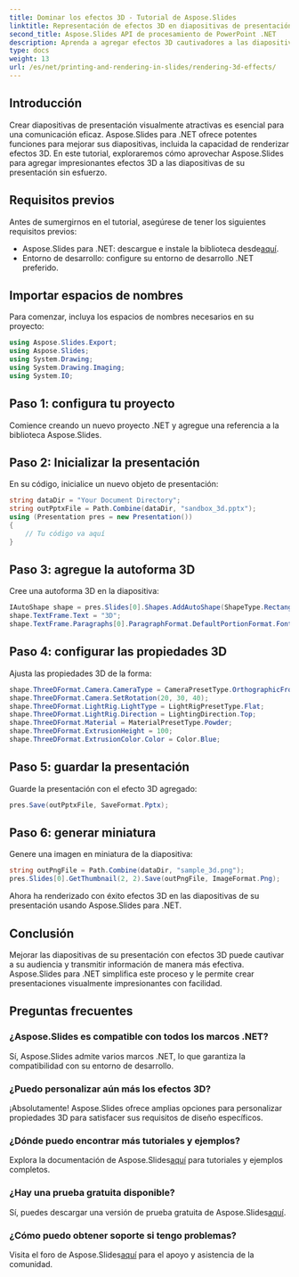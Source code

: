 ```yaml
---
title: Dominar los efectos 3D - Tutorial de Aspose.Slides
linktitle: Representación de efectos 3D en diapositivas de presentación con Aspose.Slides
second_title: Aspose.Slides API de procesamiento de PowerPoint .NET
description: Aprenda a agregar efectos 3D cautivadores a las diapositivas de su presentación con Aspose.Slides para .NET. ¡Sigue nuestra guía paso a paso para obtener imágenes impresionantes!
type: docs
weight: 13
url: /es/net/printing-and-rendering-in-slides/rendering-3d-effects/
---
```

## Introducción
Crear diapositivas de presentación visualmente atractivas es esencial para una comunicación eficaz. Aspose.Slides para .NET ofrece potentes funciones para mejorar sus diapositivas, incluida la capacidad de renderizar efectos 3D. En este tutorial, exploraremos cómo aprovechar Aspose.Slides para agregar impresionantes efectos 3D a las diapositivas de su presentación sin esfuerzo.
## Requisitos previos
Antes de sumergirnos en el tutorial, asegúrese de tener los siguientes requisitos previos:
-  Aspose.Slides para .NET: descargue e instale la biblioteca desde[aquí](https://releases.aspose.com/slides/net/).
- Entorno de desarrollo: configure su entorno de desarrollo .NET preferido.
## Importar espacios de nombres
Para comenzar, incluya los espacios de nombres necesarios en su proyecto:
```csharp
using Aspose.Slides.Export;
using Aspose.Slides;
using System.Drawing;
using System.Drawing.Imaging;
using System.IO;
```
## Paso 1: configura tu proyecto
Comience creando un nuevo proyecto .NET y agregue una referencia a la biblioteca Aspose.Slides.
## Paso 2: Inicializar la presentación
En su código, inicialice un nuevo objeto de presentación:
```csharp
string dataDir = "Your Document Directory";
string outPptxFile = Path.Combine(dataDir, "sandbox_3d.pptx");
using (Presentation pres = new Presentation())
{
    // Tu código va aquí
}
```
## Paso 3: agregue la autoforma 3D
Cree una autoforma 3D en la diapositiva:
```csharp
IAutoShape shape = pres.Slides[0].Shapes.AddAutoShape(ShapeType.Rectangle, 200, 150, 200, 200);
shape.TextFrame.Text = "3D";
shape.TextFrame.Paragraphs[0].ParagraphFormat.DefaultPortionFormat.FontHeight = 64;
```
## Paso 4: configurar las propiedades 3D
Ajusta las propiedades 3D de la forma:
```csharp
shape.ThreeDFormat.Camera.CameraType = CameraPresetType.OrthographicFront;
shape.ThreeDFormat.Camera.SetRotation(20, 30, 40);
shape.ThreeDFormat.LightRig.LightType = LightRigPresetType.Flat;
shape.ThreeDFormat.LightRig.Direction = LightingDirection.Top;
shape.ThreeDFormat.Material = MaterialPresetType.Powder;
shape.ThreeDFormat.ExtrusionHeight = 100;
shape.ThreeDFormat.ExtrusionColor.Color = Color.Blue;
```
## Paso 5: guardar la presentación
Guarde la presentación con el efecto 3D agregado:
```csharp
pres.Save(outPptxFile, SaveFormat.Pptx);
```
## Paso 6: generar miniatura
Genere una imagen en miniatura de la diapositiva:
```csharp
string outPngFile = Path.Combine(dataDir, "sample_3d.png");
pres.Slides[0].GetThumbnail(2, 2).Save(outPngFile, ImageFormat.Png);
```
Ahora ha renderizado con éxito efectos 3D en las diapositivas de su presentación usando Aspose.Slides para .NET.
## Conclusión
Mejorar las diapositivas de su presentación con efectos 3D puede cautivar a su audiencia y transmitir información de manera más efectiva. Aspose.Slides para .NET simplifica este proceso y le permite crear presentaciones visualmente impresionantes con facilidad.
## Preguntas frecuentes
### ¿Aspose.Slides es compatible con todos los marcos .NET?
Sí, Aspose.Slides admite varios marcos .NET, lo que garantiza la compatibilidad con su entorno de desarrollo.
### ¿Puedo personalizar aún más los efectos 3D?
¡Absolutamente! Aspose.Slides ofrece amplias opciones para personalizar propiedades 3D para satisfacer sus requisitos de diseño específicos.
### ¿Dónde puedo encontrar más tutoriales y ejemplos?
 Explora la documentación de Aspose.Slides[aquí](https://reference.aspose.com/slides/net/) para tutoriales y ejemplos completos.
### ¿Hay una prueba gratuita disponible?
 Sí, puedes descargar una versión de prueba gratuita de Aspose.Slides[aquí](https://releases.aspose.com/).
### ¿Cómo puedo obtener soporte si tengo problemas?
 Visita el foro de Aspose.Slides[aquí](https://forum.aspose.com/c/slides/11) para el apoyo y asistencia de la comunidad.